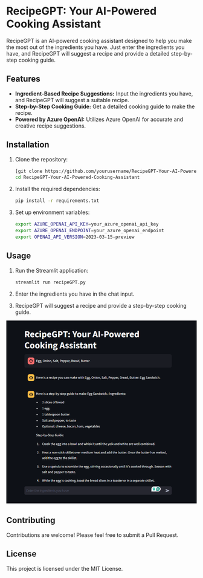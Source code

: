 # RecipeGPT: Your AI-Powered Cooking Assistant
RecipeGPT is an AI-powered cooking assistant designed to help you make the most out of the ingredients you have. Just enter the ingredients you have, and RecipeGPT will suggest a recipe and provide a detailed step-by-step cooking guide.

## Features

- **Ingredient-Based Recipe Suggestions:** Input the ingredients you have, and RecipeGPT will suggest a suitable recipe.
- **Step-by-Step Cooking Guide:** Get a detailed cooking guide to make the recipe.
- **Powered by Azure OpenAI:** Utilizes Azure OpenAI for accurate and creative recipe suggestions.

## Installation

1. Clone the repository:
    ```bash
    [git clone https://github.com/yourusername/RecipeGPT-Your-AI-Powered-Cooking-Assistant.git]
    cd RecipeGPT-Your-AI-Powered-Cooking-Assistant
    ```

2. Install the required dependencies:
    ```bash
    pip install -r requirements.txt
    ```

3. Set up environment variables:
    ```bash
    export AZURE_OPENAI_API_KEY=your_azure_openai_api_key
    export AZURE_OPENAI_ENDPOINT=your_azure_openai_endpoint
    export OPENAI_API_VERSION=2023-03-15-preview
    ```

## Usage

1. Run the Streamlit application:
    ```bash
    streamlit run recipeGPT.py
    ```

2. Enter the ingredients you have in the chat input.

3. RecipeGPT will suggest a recipe and provide a step-by-step cooking guide.

![RecipeGPT Screenshot](app_screenshot.png)

## Contributing

Contributions are welcome! Please feel free to submit a Pull Request.

## License

This project is licensed under the MIT License.

